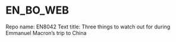 # EN_BO_WEB
Repo name: EN8042
Text title: Three things to watch out for during Emmanuel Macron’s trip to China
